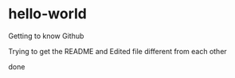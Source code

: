 # hello-world
Getting to know Github

Trying to get the README and Edited file different from each other

done
